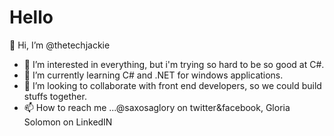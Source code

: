 <h1>Hello</h1>

👋 Hi, I’m @thetechjackie
- 👀 I’m interested in everything, but i'm trying so hard to be so good at C#.
- 🌱 I’m currently learning C# and .NET for windows applications. 
- 💞️ I’m looking to collaborate with front end developers, so we could build stuffs together.
- 📫 How to reach me ...@saxosaglory on twitter&facebook, Gloria Solomon on LinkedIN
<!---
RwandaGloria/RwandaGloria is a ✨ special ✨ repository because its `README.md` (this file) appears on your GitHub profile.
You can click the Preview link to take a look at your changes.
--->

